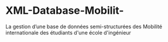 # XML-Database-Mobilit-
La gestion d’une base de données semi-structurées des Mobilité internationale des étudiants d'une école d'ingénieur
